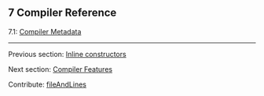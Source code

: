 ## 7 Compiler Reference

7.1: [Compiler Metadata](#)

---

Previous section: [Inline constructors](lf-inline-constructor.md)

Next section: [Compiler Features](cr-features.md)

Contribute: [fileAndLines](https://github.com/HaxeFoundation/HaxeManual/blob/master/07-compiler-reference.tex#L1-1)